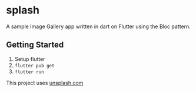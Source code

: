 # splash

A sample Image Gallery app written in dart on Flutter using the Bloc pattern.

## Getting Started

1. Setup flutter
1. `flutter pub get`
1. `flutter run`

This project uses [unsplash.com](https://unsplash.com)